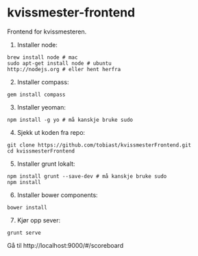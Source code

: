 kvissmester-frontend
====================

Frontend for kvissmesteren.

1. Installer node:
```
brew install node # mac
sudo apt-get install node # ubuntu
http://nodejs.org # eller hent herfra
```

2. Installer compass:
```
gem install compass
```

3. Installer yeoman:
```
npm install -g yo # må kanskje bruke sudo
```

4. Sjekk ut koden fra repo:
```
git clone https://github.com/tobiast/kvissmesterFrontend.git
cd kvissmesterFrontend
```

5. Installer grunt lokalt:
```
npm install grunt --save-dev # må kanskje bruke sudo
npm install
```

6. Installer bower components:
```
bower install
```

7. Kjør opp sever:
```
grunt serve
```

Gå til http://localhost:9000/#/scoreboard
